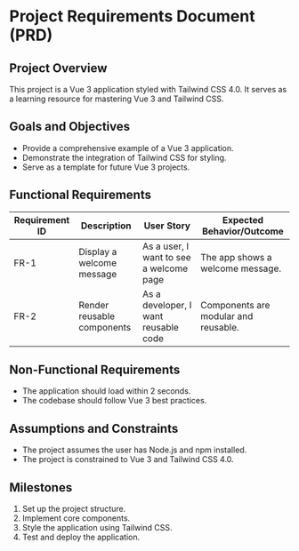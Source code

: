 # Project Requirements Document (PRD)

## Project Overview
This project is a Vue 3 application styled with Tailwind CSS 4.0. It serves as a learning resource for mastering Vue 3 and Tailwind CSS.

## Goals and Objectives
- Provide a comprehensive example of a Vue 3 application.
- Demonstrate the integration of Tailwind CSS for styling.
- Serve as a template for future Vue 3 projects.

## Functional Requirements
| Requirement ID | Description                          | User Story                              | Expected Behavior/Outcome            |
|----------------|--------------------------------------|-----------------------------------------|---------------------------------------|
| FR-1          | Display a welcome message            | As a user, I want to see a welcome page| The app shows a welcome message.     |
| FR-2          | Render reusable components           | As a developer, I want reusable code   | Components are modular and reusable. |

## Non-Functional Requirements
- The application should load within 2 seconds.
- The codebase should follow Vue 3 best practices.

## Assumptions and Constraints
- The project assumes the user has Node.js and npm installed.
- The project is constrained to Vue 3 and Tailwind CSS 4.0.

## Milestones
1. Set up the project structure.
2. Implement core components.
3. Style the application using Tailwind CSS.
4. Test and deploy the application.
